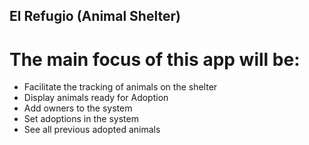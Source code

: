 ## El Refugio (Animal Shelter)

# The main focus of this app will be:
- Facilitate the tracking of animals on the shelter
- Display animals ready for Adoption
- Add owners to the system
- Set adoptions in the system
- See all previous adopted animals
